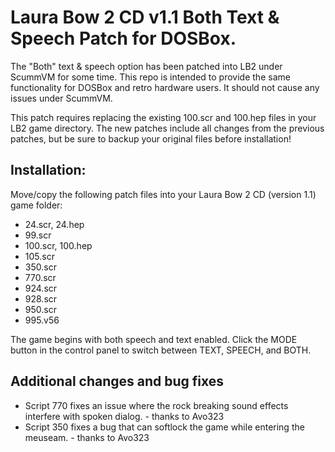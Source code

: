 # Laura Bow 2 CD v1.1 Both Text & Speech Patch for DOSBox.

The "Both" text & speech option has been patched into LB2 under ScummVM for some time. This repo is intended to provide the same functionality for DOSBox and retro hardware users. It should not cause any issues under ScummVM.

This patch requires replacing the existing 100.scr and 100.hep files in your LB2 game directory. The new patches include all changes from the previous patches, but be sure to backup your original files before installation!

## Installation:

Move/copy the following patch files into your Laura Bow 2 CD (version 1.1) game folder:

* 24.scr, 24.hep
* 99.scr
* 100.scr, 100.hep
* 105.scr
* 350.scr
* 770.scr
* 924.scr
* 928.scr
* 950.scr
* 995.v56

The game begins with both speech and text enabled. Click the MODE button in the control panel to switch between TEXT, SPEECH, and BOTH.

## Additional changes and bug fixes

* Script 770 fixes an issue where the rock breaking sound effects interfere with spoken dialog. - thanks to Avo323
* Script 350 fixes a bug that can softlock the game while entering the meuseam. - thanks to Avo323
